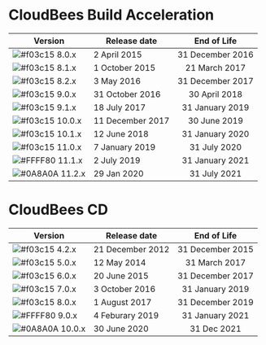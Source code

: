 
# CloudBees Build Acceleration


| Version | Release date | End of Life|
| ------ | ------ | :------: |
| ![#f03c15](https://placehold.it/15/f03c15/000000?text=+) 8.0.x | 2 April 2015 | 31 December 2016 |
| ![#f03c15](https://placehold.it/15/f03c15/000000?text=+) 8.1.x | 1 October 2015 | 21 March 2017 |
| ![#f03c15](https://placehold.it/15/f03c15/000000?text=+) 8.2.x | 3 May 2016 | 31 December 2017 |
| ![#f03c15](https://placehold.it/15/f03c15/000000?text=+) 9.0.x | 31 October 2016 | 30 April 2018 |
| ![#f03c15](https://placehold.it/15/f03c15/000000?text=+) 9.1.x | 18 July 2017 | 31 January 2019 |
| ![#f03c15](https://placehold.it/15/f03c15/000000?text=+) 10.0.x | 11 December 2017 | 30 June 2019 |
| ![#f03c15](https://placehold.it/15/f03c15/000000?text=+) 10.1.x | 12 June 2018 | 31 January 2020 |
| ![#f03c15](https://placehold.it/15/f03c15/000000?text=+) 11.0.x | 7 January 2019 | 31 July 2020 |
| ![#FFFF80](https://placehold.it/15/FFFF80/000000?text=+) 11.1.x | 2 July 2019 | 31 January 2021 |
| ![#0A8A0A](https://placehold.it/15/0A8A0A/000000?text=+) 11.2.x | 29 Jan 2020 | 31 July 2021 |


# CloudBees CD

| Version | Release date | End of Life|
| ------ | ------ | :------: |
| ![#f03c15](https://placehold.it/15/f03c15/000000?text=+) 4.2.x | 21 December 2012 | 31 December 2015 |
| ![#f03c15](https://placehold.it/15/f03c15/000000?text=+) 5.0.x | 12 May 2014 | 31 March 2017 |
| ![#f03c15](https://placehold.it/15/f03c15/000000?text=+) 6.0.x | 20 June 2015 | 31 December 2017 |
| ![#f03c15](https://placehold.it/15/f03c15/000000?text=+) 7.0.x | 3 October 2016 | 31 January 2019 |
| ![#f03c15](https://placehold.it/15/f03c15/000000?text=+) 8.0.x | 1 August 2017 | 31 December 2019 |
| ![#FFFF80](https://placehold.it/15/FFFF80/000000?text=+) 9.0.x | 4 Feburary 2019 | 31 January 2021 |
| ![#0A8A0A](https://placehold.it/15/0A8A0A/000000?text=+) 10.0.x | 30 June 2020 | 31 Dec 2021 |

